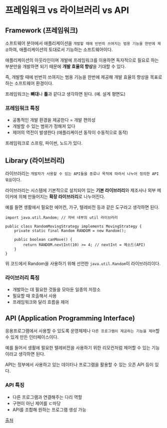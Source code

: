 # 프레임워크 vs 라이브러리 vs API

## Framework (프레임워크)
소프트웨어 분야에서 애플리케이션을 ```개발할 때에 빈번히 쓰여지는 범용 기능을 한번에 제공```하여, 애플리케이션의 토대로서 기능하는 소프트웨어이다.   

애플리케이션의 아웃라인이며 개발에 프레임워크를 이용하면 독자적으로 필요로 하는 부분만을 개발하면 되기 때문에 <b>개발 효율의 향상</b>을 기대할 수 있다.   

즉, 개발할 때에 빈번히 쓰여지는 범용 기능을 한번에 제공해 개발 효율의 향상을 목표로 하는 소프트웨어 환경이다.   

프레임워크는 <b>뼈대</b>나 <b>틀</b>과 같다고 생각하면 된다. (예. 설계 평면도)   

### 프레임워크 특징
* 공통적인 개발 환경을 제공한다 = 개발 편의성
* 개발할 수 있는 범위가 정해져 있다
* 제어의 역전이 발생한다 (애플리케이션 동작이 수동적으로 동작)   

프레임워크로 스프링, 파이썬, 노드가 있다.   

## Library (라이브러리)
라이브러리는 ```개발자가 사용할 수 있는 API들을 종류나 목적에 따라서 나누어 정의한 API 묶음```이다.   

라이브러리는 시스템에 기본적으로 설치되어 있는 <b>기본 라이브러리</b>와 제조사나 외부 메이커에 의해 만들어지는 <b>확장 라이브러리</b>로 나누어진다.   

예를 들면 생활에서 필요한 에어컨, 가구, 텔레비전 등과 같은 도구라고 생각하면 된다.   

```
import java.util.Random; // 자바 내부의 util 라이브러리

public class RandomMovingStrategy implements MovingStrategy {
    private static final Random RANDOM = new Random();

    public boolean canMove() {
        return RANDOM.nextInt(10) >= 4; // nextInt = 메소드(API)
    }
}
```
위 코드에서 Random을 사용하기 위해 선언한 ```java.util.Random```이 라이브러리이다.   

### 라이브러리 특징
* 개발하는 데 필요한 것들을 모아둔 일종의 저장소
* 필요할 때 호출해서 사용
* 프레임워크와 달리 흐름을 제어

## API (Application Programming Interface)
응용프로그램에서 사용할 수 있도록 운영체제나 ```다른 프로그램이 제공하는 기능을 제어```할 수 있게 만든 인터페이스이다.   

예를 들어서 생활에 필요한 텔레비전을 사용하기 위한 리모컨처럼 제어할 수 있는 기능이라고 생각하면 된다.   

API는 정부에서 사용하고 있는 데이터나 프로그램을 활용할 수 있는 오픈 API 등이 있다.

### API 특징
* 다른 프로그램과 연결해주는 다리 역할
* 구현이 아닌 제어를 ㄷ마당
* API를 조합해 원하는 프로그램 생성 가능

[출처](https://www.youtube.com/watch?v=_j4u4ftWwhQ&t=308s)